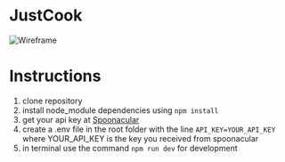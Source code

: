 # JustCook

![Wireframe](https://github.com/k4iru/JustCook/tree/main/template/Main-Page.png)

# Instructions

1. clone repository
2. install node_module dependencies using ```npm install```
3. get your api key at [Spoonacular](https://spoonacular.com/)
4. create a .env file in the root folder with the line ```API_KEY=YOUR_API_KEY``` where YOUR_API_KEY is the key you received from spoonacular
5. in terminal use the command ```npm run dev``` for development
